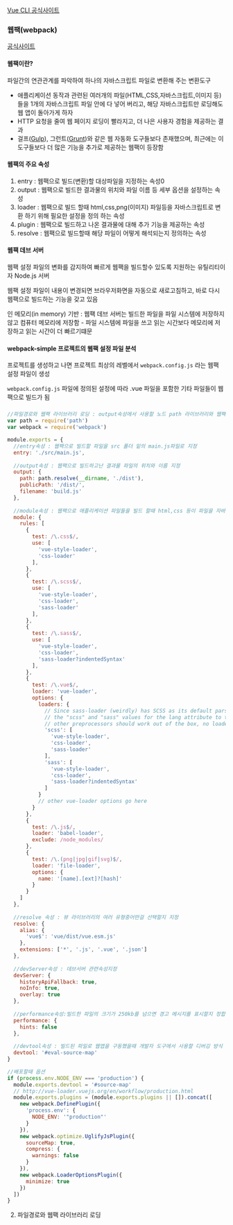 [Vue CLI 공식사이트](https://cli.vuejs.org/guide/)





### 웹팩(webpack)

[공식사이트](https://webpack.js.org/)

#### 웹팩이란? 

파일간의 연관관계를 파악하여 하나의 자바스크립트 파일로 변환해 주는 변환도구

- 애플리케이션 동작과 관련된 여러개의 파일(HTML,CSS,자바스크립트,이미지 등)들을 1개의 자바스크립트 파일 안에  다 넣어 버리고, 해당 자바스크립트만 로딩해도 웹 앱이 돌아가게 하자
- HTTP 요청을 줄여 웹 페이지 로딩이 빨라지고, 더 나은 사용자 경험을 제공하는 결과
- 걸프([Gulp](https://scotch.io/tutorials/automate-your-tasks-easily-with-gulp-js)), 그런트([Grunt](https://www.tutorialspoint.com/grunt/index.htm))와 같은 웹 자동화 도구들보다 존재했으며, 최근에는 이도구들보다 더 많은 기능을 추가로 제공하는 웹팩이 등장함



#### 웹팩의 주요 속성

1. entry : 웹팩으로 빌드(변환)할 대상파일을 지정하는 속성0
2. output : 웹팩으로 빌드한 결과물의 위치와 파일 이름 등 세부 옵션을 설정하는 속성
3. loader : 웹팩으로 빌드 할때 html,css,png(이미지) 파일등을 자바스크립트로 변환 하기 위해 필요한 설정을 정의 하는 속성
4. plugin : 웹팩으로 빌드하고 나온 결과물에 대해 추가 기능을 제공하는 속성
5. resolve : 웹팩으로 빌드할때 해당 파일이 어떻게 해석되는지 정의하는 속성



#### 웹팩 데브 서버

웹팩 설정 파일의 변화를 감지하여 빠르게 웹팩을 빌드할수 있도록 지원하는 유틸리티이자 Node.js 서버

웹팩 설정 파일이 내용이 변경되면 브라우저화면을 자동으로 새로고침하고, 바로 다시 웹팩으로 빌드하는 기능을 갖고 있음

인 메모리(in memory) 기반 : 웹팩 데브 서버는 빌드한 파일을 파일 시스템에 저장하지 않고 컴퓨터 메모리에 저장함 - 파일 시스템에 파일을 쓰고 읽는 시간보다 메모리에 저장하고 읽는 시간이 더 빠르기떄문



#### webpack-simple 프로젝트의 웹팩 설정 파일 분석

프로젝트를 생성하고 나면 프로젝트 최상의 레벨에서 `webpack.config.js`  라는 웹팩 설정 파일이 생성

`webpack.config.js`  파일에 정의된 설정에 따라 .vue 파일을 포함한 기타 파일들이 웹팩으로 빌드가 됨

##### 

```javascript
//파일경로와 웹팩 라이브러리 로딩 : output속성에서 사용할 노드 path 라이브러리와 웹팩 플러그인에서 사용할 node_modules의 웹팩 라이브러리를 node_modules의에서 로딩하여 path, webpack에 각각 저장
var path = require('path')
var webpack = require('webpack')

module.exports = {
  //entry속성 : 웹팩으로 빌드할 파일을 src 폴더 밑의 main.js파일로 지정
  entry: './src/main.js',
  
  //output속성 : 웹팩으로 빌드하고난 결과물 파일의 위치와 이름 지정
  output: {
    path: path.resolve(__dirname, './dist'),
    publicPath: '/dist/',
    filename: 'build.js'
  },
  
  //module속성 : 웹팩으로 애플리케이션 파일들을 빌드 할때 html,css 등이 파일을 자바스크립트로 변환해주는 로더를 지정
  module: {
    rules: [
      {
        test: /\.css$/,
        use: [
          'vue-style-loader',
          'css-loader'
        ],
      },
      {
        test: /\.scss$/,
        use: [
          'vue-style-loader',
          'css-loader',
          'sass-loader'
        ],
      },
      {
        test: /\.sass$/,
        use: [
          'vue-style-loader',
          'css-loader',
          'sass-loader?indentedSyntax'
        ],
      },
      {
        test: /\.vue$/,
        loader: 'vue-loader',
        options: {
          loaders: {
            // Since sass-loader (weirdly) has SCSS as its default parse mode, we map
            // the "scss" and "sass" values for the lang attribute to the right configs here.
            // other preprocessors should work out of the box, no loader config like this necessary.
            'scss': [
              'vue-style-loader',
              'css-loader',
              'sass-loader'
            ],
            'sass': [
              'vue-style-loader',
              'css-loader',
              'sass-loader?indentedSyntax'
            ]
          }
          // other vue-loader options go here
        }
      },
      {
        test: /\.js$/,
        loader: 'babel-loader',
        exclude: /node_modules/
      },
      {
        test: /\.(png|jpg|gif|svg)$/,
        loader: 'file-loader',
        options: {
          name: '[name].[ext]?[hash]'
        }
      }
    ]
  },
  
  //resolve 속성 : 뷰 라이브러리의 여러 유형중어떤걸 선택할지 지정
  resolve: {
    alias: {
      'vue$': 'vue/dist/vue.esm.js'
    },
    extensions: ['*', '.js', '.vue', '.json']
  },
  
  //devServer속성 : 데브서버 관련속성지정
  devServer: {
    historyApiFallback: true,
    noInfo: true,
    overlay: true
  },
  
  //performance속성:빌드한 파일의 크기가 250kb를 넘으면 경고 메시지를 표시할지 정합니다. 
  performance: {
    hints: false
  },
  
  //devtool속성 : 빌드된 파일로 웹앱을 구동했을때 개발자 도구에서 사용할 디버깅 방식 지정
  devtool: '#eval-source-map'
}

//배포할때 옵션
if (process.env.NODE_ENV === 'production') {
  module.exports.devtool = '#source-map'
  // http://vue-loader.vuejs.org/en/workflow/production.html
  module.exports.plugins = (module.exports.plugins || []).concat([
    new webpack.DefinePlugin({
      'process.env': {
        NODE_ENV: '"production"'
      }
    }),
    new webpack.optimize.UglifyJsPlugin({
      sourceMap: true,
      compress: {
        warnings: false
      }
    }),
    new webpack.LoaderOptionsPlugin({
      minimize: true
    })
  ])
}

```



2. 파일경로와 웹팩 라이브러리 로딩

